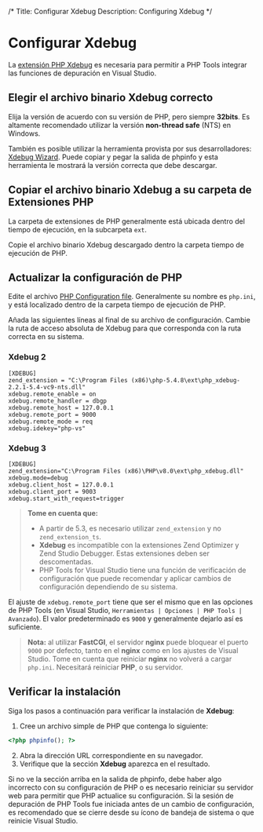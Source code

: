 /*
Title: Configurar Xdebug
Description: Configuring Xdebug
*/

# Configurar Xdebug

La [extensión PHP Xdebug](http://xdebug.org/) es necesaria para permitir a PHP Tools integrar las funciones de depuración en Visual Studio.

## Elegir el archivo binario Xdebug correcto

Elija la versión de acuerdo con su versión de PHP, pero siempre **32bits**. Es altamente recomendado utilizar la versión **non-thread safe** (NTS) en Windows.

También es posible utilizar la herramienta provista por sus desarrolladores: [Xdebug Wizard](http://xdebug.org/wizard.php). Puede copiar y pegar la salida de phpinfo y esta herramienta le mostrará la versión correcta que debe descargar.

## Copiar el archivo binario Xdebug a su carpeta de Extensiones PHP

La carpeta de extensiones de PHP generalmente está ubicada dentro del tiempo de ejecución, en la subcarpeta `ext`.

Copie el archivo binario Xdebug descargado dentro la carpeta tiempo de ejecución de PHP.

## Actualizar la configuración de PHP

Edite el archivo [PHP Configuration file](http://php.net/manual/en/configuration.file.php). Generalmente su nombre es `php.ini`, y está localizado dentro de la carpeta tiempo de ejecución de PHP.

Añada las siguientes líneas al final de su archivo de configuración. Cambie la ruta de acceso absoluta de Xdebug para que corresponda con la ruta correcta en su sistema.

### Xdebug 2

```
[XDEBUG]
zend_extension = "C:\Program Files (x86)\php-5.4.8\ext\php_xdebug-2.2.1-5.4-vc9-nts.dll"
xdebug.remote_enable = on
xdebug.remote_handler = dbgp
xdebug.remote_host = 127.0.0.1
xdebug.remote_port = 9000
xdebug.remote_mode = req
xdebug.idekey="php-vs"
```

### Xdebug 3

```
[XDEBUG]
zend_extension="C:\Program Files (x86)\PHP\v8.0\ext\php_xdebug.dll"
xdebug.mode=debug
xdebug.client_host = 127.0.0.1
xdebug.client_port = 9003
xdebug.start_with_request=trigger
```


> **Tome en cuenta que:**
>
> -  A partir de 5.3, es necesario utilizar `zend_extension` y no `zend_extension_ts`.
> - **Xdebug** es incompatible con la extensiones Zend Optimizer y Zend Studio Debugger. Estas extensiones deben ser descomentadas.
> - PHP Tools for Visual Studio tiene una función de verificación de configuración que puede recomendar y aplicar cambios de configuración dependiendo de su sistema.

El ajuste de `xdebug.remote_port` tiene que ser el mismo que en las opciones de PHP Tools (en Visual Studio, `Herramientas | Opciones | PHP Tools | Avanzado`). El valor predeterminado es `9000` y generalmente dejarlo así es suficiente.

> **Nota:** al utilizar **FastCGI**, el servidor **nginx** puede bloquear el puerto `9000` por defecto, tanto en el **nginx** como en los ajustes de Visual Studio. Tome en cuenta que reiniciar **nginx** no volverá a cargar `php.ini`. Necesitará reiniciar **PHP**, o su servidor.

## Verificar la instalación

Siga los pasos a continuación para verificar la instalación de **Xdebug**:

1. Cree un archivo simple de PHP que contenga lo siguiente: 
```php
<?php phpinfo(); ?>
```

2. Abra la dirección URL correspondiente en su navegador.
3. Verifique que la sección **Xdebug** aparezca en el resultado.

Si no ve la sección arriba en la salida de phpinfo, debe haber algo incorrecto con su configuración de PHP o es necesario reiniciar su servidor web para permitir que PHP actualice su configuración. Si la sesión de depuración de PHP Tools fue iniciada antes de un cambio de configuración, es recomendado que se cierre desde su ícono de bandeja de sistema o que reinicie Visual Studio.
